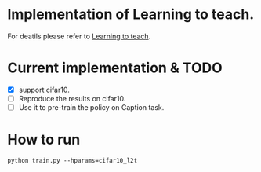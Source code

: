 # Implementation of Learning to teach.
For deatils please refer to [Learning to teach](https://openreview.net/pdf?id=HJewuJWCZ).

# Current implementation & TODO
- [x] support cifar10.
- [ ] Reproduce the results on cifar10.
- [ ] Use it to pre-train the policy on Caption task.

# How to run
```
python train.py --hparams=cifar10_l2t
```


